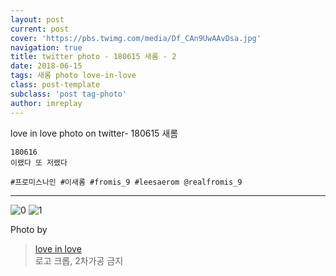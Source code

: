 ```yaml
---
layout: post
current: post
cover: 'https://pbs.twimg.com/media/Df_CAn9UwAAvDsa.jpg'
navigation: true
title: twitter photo - 180615 새롬 - 2
date: 2018-06-15
tags: 새롬 photo love-in-love
class: post-template
subclass: 'post tag-photo'
author: imreplay
---
```


love in love photo on twitter- 180615 새롬

```
180616
이랬다 또 저랬다

#프로미스나인 #이새롬 #fromis_9 #leesaerom @realfromis_9

```
---

![0](https://pbs.twimg.com/media/Df_CAn9UwAAvDsa.jpg)
![1](https://pbs.twimg.com/media/Df_CBmnUYAAAeTo.jpg)

Photo by

> [love in love](https://twitter.com/leesaerom0107)  
로고 크롭, 2차가공 금지
